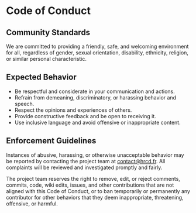 # Code of Conduct

## Community Standards

We are committed to providing a friendly, safe, and welcoming environment for all, regardless of gender, sexual orientation, disability, ethnicity, religion, or similar personal characteristic.

## Expected Behavior

- Be respectful and considerate in your communication and actions.
- Refrain from demeaning, discriminatory, or harassing behavior and speech.
- Respect the opinions and experiences of others.
- Provide constructive feedback and be open to receiving it.
- Use inclusive language and avoid offensive or inappropriate content.

## Enforcement Guidelines

Instances of abusive, harassing, or otherwise unacceptable behavior may be reported by contacting the project team at [contact@hrcd.fr](mailto:contact@hrcd.fr). All complaints will be reviewed and investigated promptly and fairly.

The project team reserves the right to remove, edit, or reject comments, commits, code, wiki edits, issues, and other contributions that are not aligned with this Code of Conduct, or to ban temporarily or permanently any contributor for other behaviors that they deem inappropriate, threatening, offensive, or harmful.
